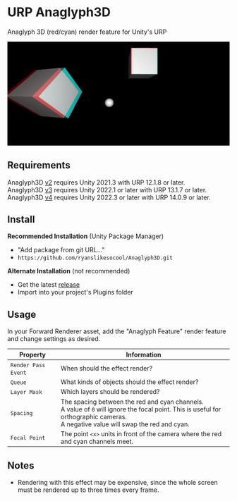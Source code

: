 # URP Anaglyph3D
 Anaglyph 3D (red/cyan) render feature for Unity's URP

![Sample Image](images~/sample.jpg)

## Requirements
Anaglyph3D [v2](https://github.com/ryanslikesocool/Anaglyph3D/releases/tag/v2.1.1) requires Unity 2021.3 with URP 12.1.8 or later.\
Anaglyph3D [v3](https://github.com/ryanslikesocool/Anaglyph3D/releases/tag/v3.1.0) requires Unity 2022.1 or later with URP 13.1.7 or later.\
Anaglyph3D [v4]() requires Unity 2022.3 or later with URP 14.0.9 or later.

## Install
**Recommended Installation** (Unity Package Manager)
- "Add package from git URL..."
- `https://github.com/ryanslikesocool/Anaglyph3D.git`

**Alternate Installation** (not recommended)
- Get the latest [release](https://github.com/ryanslikesocool/Anaglyph3D/releases)
- Import into your project's Plugins folder

## Usage
In your Forward Renderer asset, add the "Anaglyph Feature" render feature and change settings as desired.

| Property | Information |
| ----- | ----- |
| `Render Pass Event` | When should the effect render? |
| `Queue` | What kinds of objects should the effect render? |
| `Layer Mask` | Which layers should be rendered? |
| `Spacing` | The spacing between the red and cyan channels.<br/>A value of `0` will ignore the focal point.  This is useful for orthographic cameras.<br/>A negative value will swap the red and cyan. |
| `Focal Point` | The point `<x>` units in front of the camera where the red and cyan channels meet. |

## Notes
- Rendering with this effect may be expensive, since the whole screen must be rendered up to three times every frame.